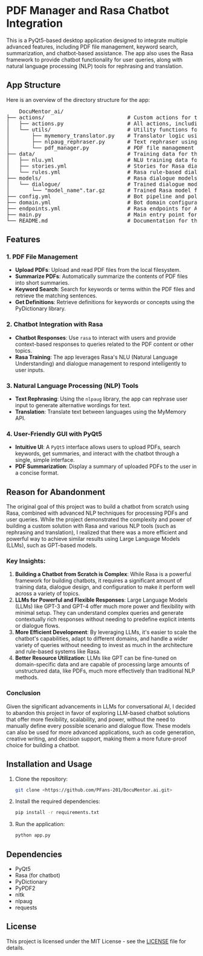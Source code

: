 # PDF Manager and Rasa Chatbot Integration

This is a PyQt5-based desktop application designed to integrate multiple advanced features, including PDF file management, keyword search, summarization, and chatbot-based assistance. The app also uses the Rasa framework to provide chatbot functionality for user queries, along with natural language processing (NLP) tools for rephrasing and translation.

## App Structure

Here is an overview of the directory structure for the app:

<pre>
    DocuMentor_ai/
├── actions/                          # Custom actions for the chatbot
│   ├── actions.py                    # All actions, including Translate, Rephrase, SummarizePDF, etc.
│   └── utils/                        # Utility functions for actions
│       ├── mymemory_translator.py    # Translator logic using MyMemory API
│       ├── nlpaug_rephraser.py       # Text rephraser using NLP-Augment
│       └── pdf_manager.py            # PDF file management logic
├── data/                             # Training data for the Rasa chatbot
│   ├── nlu.yml                       # NLU training data for Rasa chatbot
│   ├── stories.yml                   # Stories for Rasa dialogue management
│   └── rules.yml                     # Rasa rule-based dialogue handling
├── models/                           # Rasa dialogue models (trained models)
│   └── dialogue/                     # Trained dialogue models
│       └── "model_name".tar.gz       # Trained Rasa model file
├── config.yml                        # Bot pipeline and policies configuration
├── domain.yml                        # Bot domain configuration
├── endpoints.yml                     # Rasa endpoints for API interaction
├── main.py                           # Main entry point for running the app
└── README.md                         # Documentation for the project
</pre>

## Features

### 1. **PDF File Management**
- **Upload PDFs**: Upload and read PDF files from the local filesystem.
- **Summarize PDFs**: Automatically summarize the contents of PDF files into short summaries.
- **Keyword Search**: Search for keywords or terms within the PDF files and retrieve the matching sentences.
- **Get Definitions**: Retrieve definitions for keywords or concepts using the PyDictionary library.

### 2. **Chatbot Integration with Rasa**
- **Chatbot Responses**: Use `rasa` to interact with users and provide context-based responses to queries related to the PDF content or other topics.
- **Rasa Training**: The app leverages Rasa's NLU (Natural Language Understanding) and dialogue management to respond intelligently to user inputs.

### 3. **Natural Language Processing (NLP) Tools**
- **Text Rephrasing**: Using the `nlpaug` library, the app can rephrase user input to generate alternative wordings for text.
- **Translation**: Translate text between languages using the MyMemory API.

### 4. **User-Friendly GUI with PyQt5**
- **Intuitive UI**: A `PyQt5` interface allows users to upload PDFs, search keywords, get summaries, and interact with the chatbot through a single, simple interface.
- **PDF Summarization**: Display a summary of uploaded PDFs to the user in a concise format.

## Reason for Abandonment

The original goal of this project was to build a chatbot from scratch using Rasa, combined with advanced NLP techniques for processing PDFs and user queries. While the project demonstrated the complexity and power of building a custom solution with Rasa and various NLP tools (such as rephrasing and translation), I realized that there was a more efficient and powerful way to achieve similar results using Large Language Models (LLMs), such as GPT-based models.

### Key Insights:
1. **Building a Chatbot from Scratch is Complex**: While Rasa is a powerful framework for building chatbots, it requires a significant amount of training data, dialogue design, and configuration to make it perform well across a variety of topics.
2. **LLMs for Powerful and Flexible Responses**: Large Language Models (LLMs) like GPT-3 and GPT-4 offer much more power and flexibility with minimal setup. They can understand complex queries and generate contextually rich responses without needing to predefine explicit intents or dialogue flows.
3. **More Efficient Development**: By leveraging LLMs, it's easier to scale the chatbot's capabilities, adapt to different domains, and handle a wider variety of queries without needing to invest as much in the architecture and rule-based systems like Rasa.
4. **Better Resource Utilization**: LLMs like GPT can be fine-tuned on domain-specific data and are capable of processing large amounts of unstructured data, like PDFs, much more effectively than traditional NLP methods.

### Conclusion

Given the significant advancements in LLMs for conversational AI, I decided to abandon this project in favor of exploring LLM-based chatbot solutions that offer more flexibility, scalability, and power, without the need to manually define every possible scenario and dialogue flow. These models can also be used for more advanced applications, such as code generation, creative writing, and decision support, making them a more future-proof choice for building a chatbot.

## Installation and Usage

1. Clone the repository:

    ```bash
    git clone <https://github.com/PFans-201/DocuMentor.ai.git>
    ```

2. Install the required dependencies:

    ```bash
    pip install -r requirements.txt
    ```

3. Run the application:

    ```bash
    python app.py
    ```

## Dependencies

- PyQt5
- Rasa (for chatbot)
- PyDictionary
- PyPDF2
- nltk
- nlpaug
- requests

## License

This project is licensed under the MIT License - see the [LICENSE](LICENSE) file for details.

